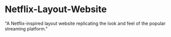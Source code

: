 # Netflix-Layout-Website
"A Netflix-inspired layout website replicating the look and feel of the popular streaming platform."
